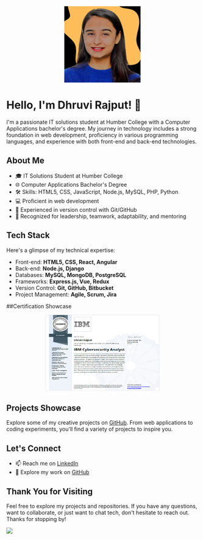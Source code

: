 <div align="center">
  <img src="https://github.com/DhruviRajput12/DhruviRajput12/blob/main/Untitled%20design%20(1).png" alt="Dhruvi Rajput" width="200"/>
</div>



# Hello, I'm Dhruvi Rajput! 👋

I'm a passionate IT solutions student at Humber College with a Computer Applications bachelor's degree. My journey in technology includes a strong foundation in web development, proficiency in various programming languages, and experience with both front-end and back-end technologies.

## About Me

- 🎓 IT Solutions Student at Humber College
- 🌐 Computer Applications Bachelor's Degree
- 🛠️ Skills: HTML5, CSS, JavaScript, Node.js, MySQL, PHP, Python
- 💻 Proficient in web development
- 🔄 Experienced in version control with Git/GitHub
- 🌟 Recognized for leadership, teamwork, adaptability, and mentoring

## Tech Stack

Here's a glimpse of my technical expertise:

- Front-end: **HTML5, CSS, React, Angular**
- Back-end: **Node.js, Django**
- Databases: **MySQL, MongoDB, PostgreSQL**
- Frameworks: **Express.js, Vue, Redux**
- Version Control: **Git, GitHub, Bitbucket**
- Project Management: **Agile, Scrum, Jira**

##Certification Showcase
<div align="center">
  <img src="https://github.com/DhruviRajput12/IBM-Cybersecurity-Analyst/blob/main/Screenshot%202024-01-11%20102529.png" alt="Certificatioin" height="200" width="300"/>
</div>

## Projects Showcase

Explore some of my creative projects on [GitHub](https://github.com/DhruviRajput12). From web applications to coding experiments, you'll find a variety of projects to inspire you.

## Let's Connect

- 📫 Reach me on [LinkedIn](https://www.linkedin.com/in/dhruvi-rajput/)
- 💼 Explore my work on [GitHub](https://github.com/DhruviRajput12)

## Thank You for Visiting

Feel free to explore my projects and repositories. If you have any questions, want to collaborate, or just want to chat tech, don't hesitate to reach out. Thanks for stopping by!


<a href="https://visitcount.itsvg.in">
  <img src="https://visitcount.itsvg.in/api?id=DhruviRajput12&label=Profile%20Views&color=6&icon=3&pretty=true" />
</a>
